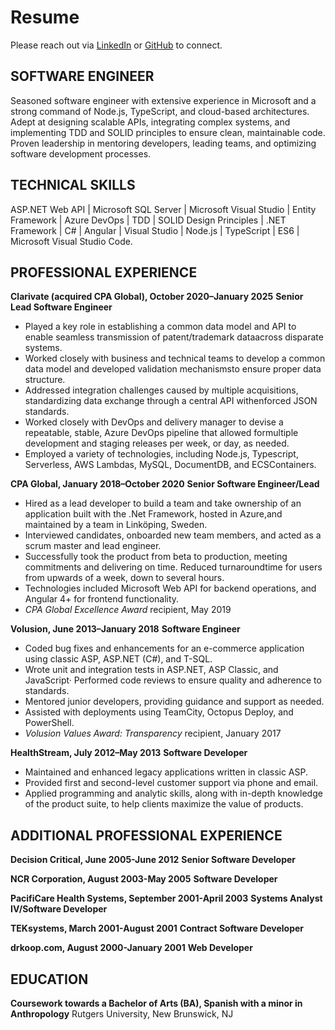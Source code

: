 # Resume

Please reach out via [LinkedIn](https://www.linkedin.com/in/rbseaver) or [GitHub](https://github.com/rbseaver) to connect.

## SOFTWARE ENGINEER

Seasoned software engineer with extensive experience in Microsoft and a strong command of Node.js, TypeScript, and cloud-based architectures. Adept at designing scalable APIs, integrating complex systems, and implementing TDD and SOLID principles to ensure clean, maintainable code. Proven leadership in mentoring developers, leading teams, and optimizing software development processes.

## TECHNICAL SKILLS

ASP\.NET Web API | Microsoft SQL Server | Microsoft Visual Studio | Entity Framework | Azure DevOps | TDD | SOLID Design Principles | .NET Framework | C\# | Angular | Visual Studio | Node.js | TypeScript | ES6 | Microsoft Visual Studio Code.

## PROFESSIONAL EXPERIENCE

**Clarivate (acquired CPA Global), October 2020–January 2025**
**Senior Lead Software Engineer**

* Played a key role in establishing a common data model and API to enable seamless transmission of patent/trademark dataacross disparate systems.
* Worked closely with business and technical teams to develop a common data model and developed validation mechanismsto ensure proper data structure.
* Addressed integration challenges caused by multiple acquisitions, standardizing data exchange through a central API withenforced JSON standards.
* Worked closely with DevOps and delivery manager to devise a repeatable, stable, Azure DevOps pipeline that allowed formultiple development and staging releases per week, or day, as needed.
* Employed a variety of technologies, including Node.js, Typescript, Serverless, AWS Lambdas, MySQL, DocumentDB, and ECSContainers.

**CPA Global, January 2018–October 2020**
**Senior Software Engineer/Lead**

* Hired as a lead developer to build a team and take ownership of an application built with the .Net Framework, hosted in Azure,and maintained by a team in Linköping, Sweden.
* Interviewed candidates, onboarded new team members, and acted as a scrum master and lead engineer.
* Successfully took the product from beta to production, meeting commitments and delivering on time. Reduced turnaroundtime for users from upwards of a week, down to several hours.
* Technologies included Microsoft Web API for backend operations, and Angular 4+ for frontend functionality.
* *CPA Global Excellence Award* recipient, May 2019

**Volusion, June 2013–January 2018**
**Software Engineer**

* Coded bug fixes and enhancements for an e-commerce application using classic ASP, ASP\.NET (C#), and T-SQL.
* Wrote unit and integration tests in ASP.NET, ASP Classic, and JavaScript· Performed code reviews to ensure quality and adherence to standards.
* Mentored junior developers, providing guidance and support as needed.
* Assisted with deployments using TeamCity, Octopus Deploy, and PowerShell. 
* *Volusion Values Award: Transparency* recipient, January 2017

**HealthStream, July 2012–May 2013**
**Software Developer**

* Maintained and enhanced legacy applications written in classic ASP.
* Provided first and second-level customer support via phone and email.  
* Applied programming and analytic skills, along with in-depth knowledge of the product suite, to help clients maximize the value of products.

## ADDITIONAL PROFESSIONAL EXPERIENCE

**Decision Critical, June 2005-June 2012**
**Senior Software Developer**

**NCR Corporation, August 2003-May 2005**
**Software Developer**

**PacifiCare Health Systems, September 2001-April 2003**
**Systems Analyst IV/Software Developer**

**TEKsystems, March 2001-August 2001**
**Contract Software Developer**

**drkoop\.com, August 2000-January 2001**
**Web Developer**

## EDUCATION

**Coursework towards a Bachelor of Arts (BA), Spanish with a minor in Anthropology**
Rutgers University, New Brunswick, NJ

